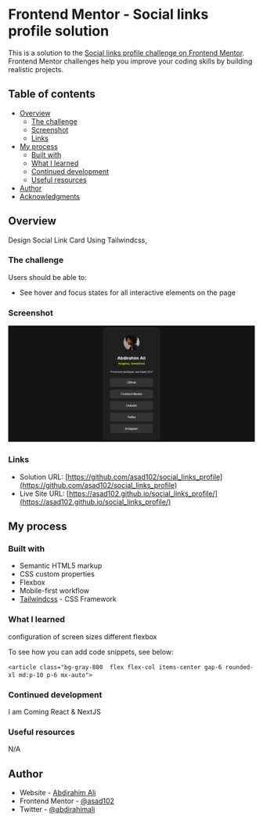 # Frontend Mentor - Social links profile solution

This is a solution to the [Social links profile challenge on Frontend Mentor](https://www.frontendmentor.io/challenges/social-links-profile-UG32l9m6dQ). Frontend Mentor challenges help you improve your coding skills by building realistic projects. 

## Table of contents

- [Overview](#overview)
  - [The challenge](#the-challenge)
  - [Screenshot](#screenshot)
  - [Links](#links)
- [My process](#my-process)
  - [Built with](#built-with)
  - [What I learned](#what-i-learned)
  - [Continued development](#continued-development)
  - [Useful resources](#useful-resources)
- [Author](#author)
- [Acknowledgments](#acknowledgments)



## Overview
Design Social Link Card Using Tailwindcss, 
### The challenge

Users should be able to:

- See hover and focus states for all interactive elements on the page

### Screenshot

![./src/images/Screenshot.png](./src/images/Screenshot.png)



### Links

- Solution URL: [https://github.com/asad102/social_links_profile](https://github.com/asad102/social_links_profile)
- Live Site URL: [https://asad102.github.io/social_links_profile/](https://asad102.github.io/social_links_profile/)

## My process

### Built with

- Semantic HTML5 markup
- CSS custom properties
- Flexbox
- Mobile-first workflow
- [Tailwindcss](https://tailwindcss.com/) - CSS Framework

### What I learned

configuration of screen sizes different
flexbox

To see how you can add code snippets, see below:


```tailwindcss
<article class="bg-gray-800  flex flex-col items-center gap-6 rounded-xl md:p-10 p-6 mx-auto">
```


### Continued development

I am Coming React & NextJS

### Useful resources

N/A

## Author

- Website - [Abdirahim Ali](https://www.abdirahimali.com)
- Frontend Mentor - [@asad102](https://www.frontendmentor.io/profile/asad102)
- Twitter - [@abdirahimali](https://x.com/abdirahimali)


